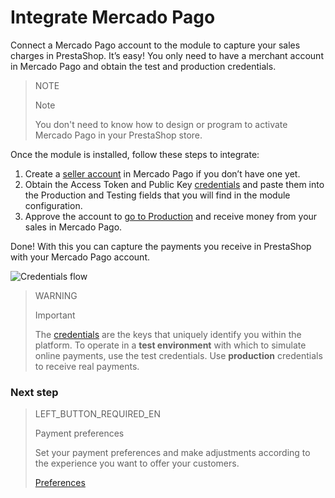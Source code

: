 # Integrate Mercado Pago

Connect a Mercado Pago account to the module to capture your sales charges in PrestaShop. It’s easy! You only need to have a merchant account in Mercado Pago and obtain the test and production credentials.

> NOTE
>
> Note
>
> You don't need to know how to design or program to activate Mercado Pago in your PrestaShop store.

Once the module is installed, follow these steps to integrate:

1. Create a [seller account](https://www.mercadopago.com.ar/registration-company?confirmation_url=https%3A%2F%2Fwww.mercadopago.com.ar%2Fcomo-cobrar)  in Mercado Pago if you don’t have one yet.
2. Obtain the Access Token and Public Key [credentials](https://www.mercadopago[FAKER][URL][DOMAIN]/developers/en/guides/resources/faqs/credentials) and paste them into the Production and Testing fields that you will find in the module configuration.
3. Approve the account to [go to Production](https://www.mercadopago[FAKER][URL][DOMAIN]/developers/en/guides/online-payments/checkout-api/goto-production) and receive money from your sales in Mercado Pago.

Done! With this you can capture the payments you receive in PrestaShop with your Mercado Pago account.

![Credentials flow](/images/prestashop/integration_en.gif)

> WARNING
>
> Important
>
> The [credentials](https://www.mercadopago[FAKER][URL][DOMAIN]/developers/en/guides/resources/faqs/credentials) are the keys that uniquely identify you within the platform. To operate in a **test environment** with which to simulate online payments, use the test credentials. Use **production** credentials to receive real payments.

### Next step

> LEFT_BUTTON_REQUIRED_EN
>
> Payment preferences
>
> Set your payment preferences and make adjustments according to the experience you want to offer your customers.
>
>
> [Preferences](https://www.mercadopago[FAKER][URL][DOMAIN]/developers/en/guides/plugins/prestashop/preferences)